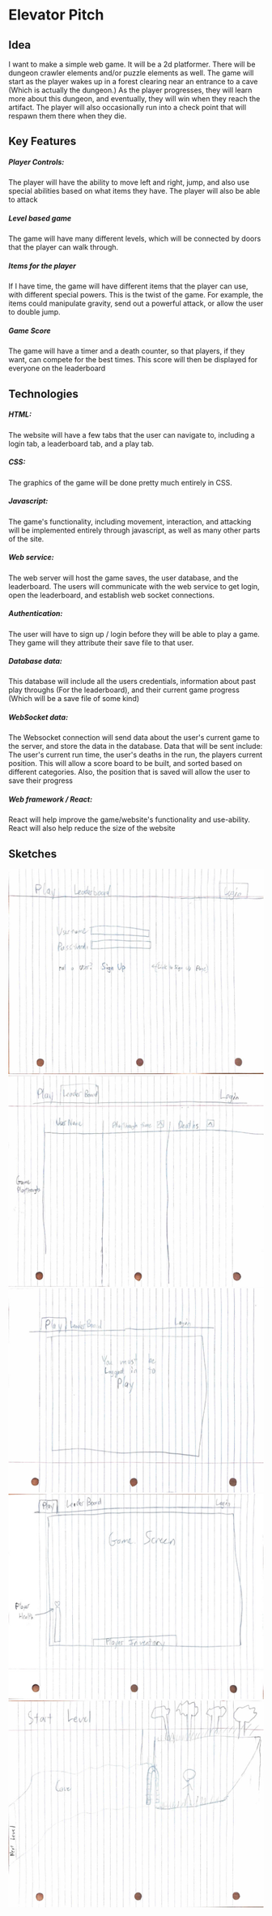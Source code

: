 # Elevator Pitch
## Idea
I want to make a simple web game. 
It will be a 2d platformer. There will be dungeon crawler elements and/or puzzle elements as well. 
The game will start as the player wakes up in a forest clearing near an entrance to a cave (Which is actually the dungeon.)
As the player progresses, they will learn more about this dungeon, and eventually, they will win when they reach the artifact. 
The player will also occasionally run into a check point that will respawn them there when they die.

## Key Features
##### Player Controls:
The player will have the ability to move left and right, jump, and also use special abilities based on what items they have.
The player will also be able to attack
##### Level based game
The game will have many different levels, which will be connected by doors that the player can walk through.
##### Items for the player
If I have time, the game will have different items that the player can use, with different special powers. 
This is the twist of the game. For example, the items could manipulate gravity, send out a powerful attack, or allow the user to double jump.
##### Game Score
The game will have a timer and a death counter, so that players, if they want, can compete for the best times.
This score will then be displayed for everyone on the leaderboard


## Technologies
##### HTML:
The website will have a few tabs that the user can navigate to, including a login tab, a leaderboard tab, and a play tab. 
##### CSS: 
The graphics of the game will be done pretty much entirely in CSS.
##### Javascript: 
The game's functionality, including movement, interaction, and attacking will be implemented entirely through javascript, as well as many other parts of the site.
##### Web service:
The web server will host the game saves, the user database, and the leaderboard.
The users will communicate with the web service to get login, open the leaderboard, and establish web socket connections.
##### Authentication:
The user will have to sign up / login before they will be able to play a game. They game will they attribute their save file to that user.
##### Database data:
This database will include all the users credentials, information about past play throughs (For the leaderboard), and their current game progress (Which will be a save file of some kind)
##### WebSocket data:
The Websocket connection will send data about the user's current game to the server, and store the data in the database.
Data that will be sent include: The user's current run time, the user's deaths in the run, the players current position. This will allow a score board to be built, and sorted based on different categories. Also, the position that is saved will allow the user to save their progress
##### Web framework / React:
React will help improve the game/website's functionality and use-ability.
React will also help reduce the size of the website

## Sketches
![/images/sketch1.jpg](images\sketch1.jpg)
![images/sketch2.jpg](images\sketch2.jpg)
![images/sketch3.jpg](images\sketch3.jpg)
![images/sketch4.jpg](images\sketch4.jpg)
![images/sketch5.jpg](images\sketch5.jpg)

